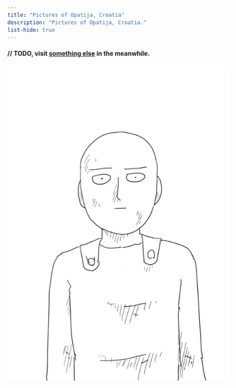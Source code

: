```yaml
---
title: "Pictures of Opatija, Croatia"
description: "Pictures of Opatija, Croatia."
list-hide: true
---
```


#### // TODO, visit [something else](/random/) in the meanwhile.

<div class="d-flex w-100">
    <img src="/saitama.webp" class="mx-auto w-50"></img>
</div>
